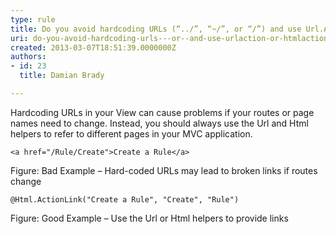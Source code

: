 ```yaml
---
type: rule
title: Do you avoid hardcoding URLs (“../”, “~/”, or “/”) and use Url.Action or Html.ActionLink instead?
uri: do-you-avoid-hardcoding-urls---or--and-use-urlaction-or-htmlactionlink-instead
created: 2013-03-07T18:51:39.0000000Z
authors:
- id: 23
  title: Damian Brady

---
```


 
Hardcoding URLs in your View can cause problems if your routes or page names need to change.  Instead, you should always use the Url and Html helpers to refer to different pages in your MVC application.
 

```
<a href="/Rule/Create">Create a Rule</a>
```

Figure: Bad Example – Hard-coded URLs may lead to broken links if routes change

```
@Html.ActionLink("Create a Rule", "Create", "Rule")
```

Figure: Good Example – Use the Url or Html helpers to provide links
